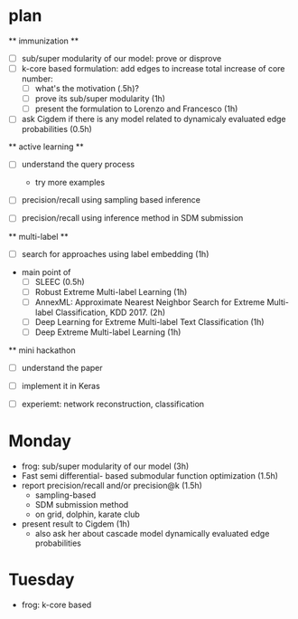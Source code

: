 # plan

** immunization **

- [ ] sub/super modularity of our model: prove or disprove
- [ ] k-core based formulation: add edges to increase total increase of core number:
  - [ ] what's the motivation (.5h)? 
  - [ ] prove its sub/super modularity (1h)
  - [ ] present the formulation to Lorenzo and Francesco (1h)
- [ ] ask Cigdem if there is any model related to dynamicaly evaluated edge probabilities (0.5h)

** active learning **

- [ ] understand the query process
  - try more examples
- [ ] precision/recall using sampling based inference
- [ ] precision/recall using inference method in SDM submission


** multi-label **

- [ ] search for approaches using label embedding (1h)
- main point of 
  - [ ] SLEEC (0.5h)
  - [ ] Robust Extreme Multi-label Learning (1h)
  - [ ] AnnexML: Approximate Nearest Neighbor Search for Extreme Multi-label Classification, KDD 2017.  (2h)
  - [ ] Deep Learning for Extreme Multi-label Text Classification (1h)
  - [ ] Deep Extreme Multi-label Learning (1h)

** mini hackathon

- [ ] understand the paper
- [ ] implement it in Keras 
- [ ] experiemt: network reconstruction, classification


# Monday

- frog: sub/super modularity of our model (3h)
- Fast semi differential- based submodular function optimization (1.5h)
- report precision/recall and/or precision@k (1.5h)
  - sampling-based  
  - SDM submission method
  - on grid, dolphin, karate club
- present result to Cigdem (1h)
  - also ask her about cascade model dynamically evaluated edge probabilities 

# Tuesday

- frog: k-core based

